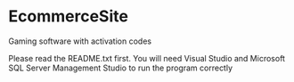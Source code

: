 # EcommerceSite
Gaming software with activation codes

Please read the README.txt first. You will need Visual Studio and Microsoft SQL Server Management Studio to run the program correctly
